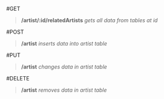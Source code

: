 #GET
>**/artist/:id/relatedArtists**
>*gets all data from tables at id*

#POST
>**/artist**
>*inserts data into artist table*

#PUT
>**/artist**
>*changes data in artist table*

#DELETE
>**/artist**
>*removes data in artist table*
